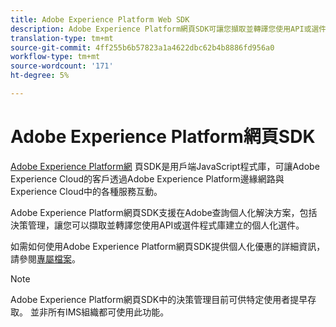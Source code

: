 ```yaml
---
title: Adobe Experience Platform Web SDK
description: Adobe Experience Platform網頁SDK可讓您擷取並轉譯您使用API或選件程式庫建立的個人化選件。
translation-type: tm+mt
source-git-commit: 4ff255b6b57823a1a4622dbc62b4b8886fd956a0
workflow-type: tm+mt
source-wordcount: '171'
ht-degree: 5%

---
```


# Adobe Experience Platform網頁SDK

[Adobe Experience Platform網](https://experienceleague.adobe.com/docs/experience-platform/edge/home.html?lang=en#video-overview) 頁SDK是用戶端JavaScript程式庫，可讓Adobe Experience Cloud的客戶透過Adobe Experience Platform邊緣網路與Experience Cloud中的各種服務互動。

Adobe Experience Platform網頁SDK支援在Adobe查詢個人化解決方案，包括決策管理，讓您可以擷取並轉譯您使用API或選件程式庫建立的個人化選件。

如需如何使用Adobe Experience Platform網頁SDK提供個人化優惠的詳細資訊，請參閱[專屬檔案](https://experienceleague.adobe.com/docs/experience-platform/edge/personalization/offer-decisioning/offer-decisioning-overview.html?lang=en#enabling-offer-decisioning)。

>[!NOTE]
>
>Adobe Experience Platform網頁SDK中的決策管理目前可供特定使用者提早存取。 並非所有IMS組織都可使用此功能。

